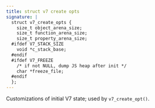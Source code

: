 ```yaml
---
title: struct v7 create opts
signature: |
  struct v7_create_opts {
    size_t object_arena_size;
    size_t function_arena_size;
    size_t property_arena_size;
  #ifdef V7_STACK_SIZE
    void *c_stack_base;
  #endif
  #ifdef V7_FREEZE
    /* if not NULL, dump JS heap after init */
    char *freeze_file;
  #endif
  };
---
```


Customizations of initial V7 state; used by `v7_create_opt()`. 

